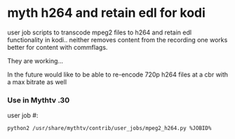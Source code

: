 # myth h264 and retain edl for kodi
user job scripts to transcode mpeg2 files to h264 and retain edl functionality in kodi.. neither removes content from the recording one works better for content with commflags.

They are working...

In the future would like to be able to re-encode 720p h264 files at a cbr with a max bitrate as well

### Use in Mythtv .30

user job #:

```python2 /usr/share/mythtv/contrib/user_jobs/mpeg2_h264.py %JOBID%```
